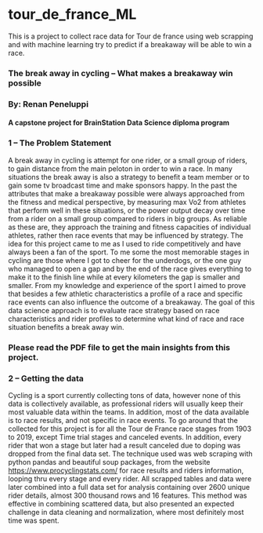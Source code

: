 # tour_de_france_ML
This is a project to collect race data for Tour de france using web scrapping and with machine learning try to predict if a breakaway will be able to win a race.

### The break away in cycling – What makes a breakaway win possible
### By: Renan Peneluppi
#### A capstone project for BrainStation Data Science diploma program
### 1 – The Problem Statement
A break away in cycling is attempt for one rider, or a small group of riders, to gain distance from the main peloton in order to win a race. In many situations the break away is also a strategy to benefit a team member or to gain some tv broadcast time and make sponsors happy.
In the past the attributes that make a breakaway possible were always approached from the fitness and medical perspective, by measuring max Vo2 from athletes that perform well in these situations, or the power output decay over time from a rider on a small group compared to riders in big groups. As reliable as these are, they approach the training and fitness capacities of individual athletes, rather then race events that may be influenced by strategy.
The idea for this project came to me as I used to ride competitively and have always been a fan of the sport. To me some the most memorable stages in cycling are those where I got to cheer for the underdogs, or the one guy who managed to open a gap and by the end of the race gives everything to make it to the finish line while at every kilometers the gap is smaller and smaller.
From my knowledge and experience of the sport I aimed to prove that besides a few athletic characteristics a profile of a race and specific race events can also influence the outcome of a breakaway.
The goal of this data science approach is to evaluate race strategy based on race characteristics and rider profiles to determine what kind of race and race situation benefits a break away win.

### Please read the PDF file to get the main insights from this project. 

### 2 – Getting the data
Cycling is a sport currently collecting tons of data, however none of this data is collectively available, as professional riders will usually keep their most valuable data within the teams. In addition, most of the data available is to race results, and not specific in race events. To go around that the collected for this project is for all the Tour de France race stages from 1903 to 2019, except Time trial stages and canceled events.
In addition, every rider that won a stage but later had a result canceled due to doping was dropped from the final data set.
The technique used was web scraping with python pandas and beautiful soup packages, from the website https://www.procyclingstats.com/ for race results and riders information, looping thru every stage and every rider.
All scrapped tables and data were later combined into a full data set for analysis containing over 2600 unique rider details, almost 300 thousand rows and 16 features. This method was effective in combining scattered data, but also presented an expected challenge in data cleaning and normalization, where most definitely most time was spent.
